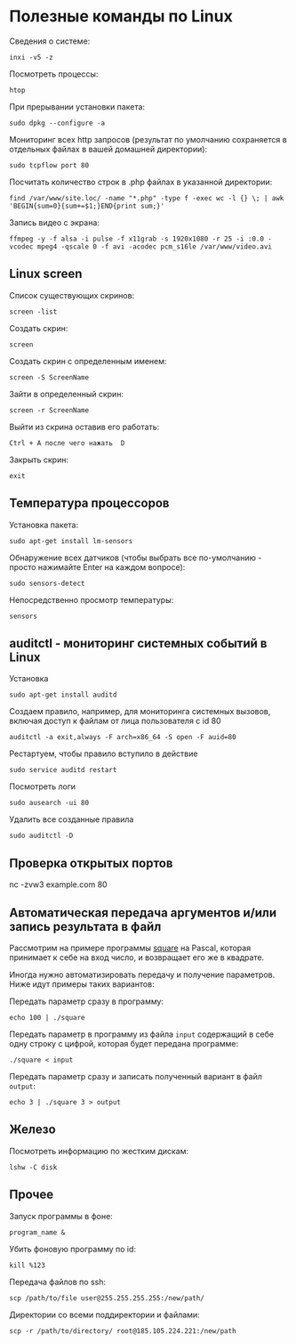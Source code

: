 
# Полезные команды по Linux

Сведения о системе:

`inxi -v5 -z`

Посмотреть процессы:

`htop`

При прерывании установки пакета:

`sudo dpkg --configure -a`

Мониторинг всех http запросов (результат по умолчанию сохраняется в отдельных файлах в вашей домашней директории):

`sudo tcpflow port 80`

Посчитать количество строк в .php файлах в указанной директории:

`find /var/www/site.loc/ -name "*.php" -type f -exec wc -l {} \; | awk 'BEGIN{sum=0}{sum+=$1;}END{print sum;}'`

Запись видео с экрана:

`ffmpeg -y -f alsa -i pulse -f x11grab -s 1920x1080 -r 25 -i :0.0 -vcodec mpeg4 -qscale 0 -f avi -acodec pcm_s16le /var/www/video.avi`


## Linux screen

Список существующих скринов:

`screen -list`

Создать скрин:

`screen`

Создать скрин с определенным именем:

`screen -S ScreenName`

Зайти в определенный скрин:

`screen -r ScreenName`


Выйти из скрина оставив его работать:

`Ctrl + A после чего нажать  D`

Закрыть скрин:

`exit`


## Температура процессоров

Установка пакета:

`sudo apt-get install lm-sensors`

Обнаружение всех датчиков (чтобы выбрать все по-умолчанию - просто нажимайте Enter на каждом вопросе):

`sudo sensors-detect`

Непосредственно просмотр температуры:

`sensors`


## auditctl - мониторинг системных событий в Linux

Установка

`sudo apt-get install auditd`

Создаем правило, например, для мониторинга системных вызовов, включая доступ к файлам от лица пользователя с id 80

`auditctl -a exit,always -F arch=x86_64 -S open -F auid=80`

Рестартуем, чтобы правило вступило в действие

`sudo service auditd restart`

Посмотреть логи

`sudo ausearch -ui 80`

Удалить все созданные правила

`sudo auditctl -D`


## Проверка открытых портов

nc -zvw3 example.com 80


## Автоматическая передача аргументов и/или запись результата в файл

Рассмотрим на примере программы [square](https://github.com/WalkWeb/Crib/blob/master/Pascal.md) на Pascal, которая 
принимает к себе на вход число, и возвращает его же в квадрате.

Иногда нужно автоматизировать передачу и получение параметров. Ниже идут примеры таких вариантов:

Передать параметр сразу в программу:

`echo 100 | ./square`

Передать параметр в программу из файла `input` содержащий в себе одну строку с цифрой, которая будет передана программе:

`./square < input`

Передать параметр сразу и записать полученный вариант в файл `output`:

`echo 3 | ./square 3 > output`


## Железо

Посмотреть информацию по жестким дискам:

`lshw -C disk`


## Прочее

Запуск программы в фоне:

`program_name &`

Убить фоновую программу по id:

`kill %123`

Передача файлов по ssh:

`scp /path/to/file user@255.255.255.255:/new/path/`

Директории со всеми поддиректории и файлами:

`scp -r /path/to/directory/ root@185.105.224.221:/new/path`
